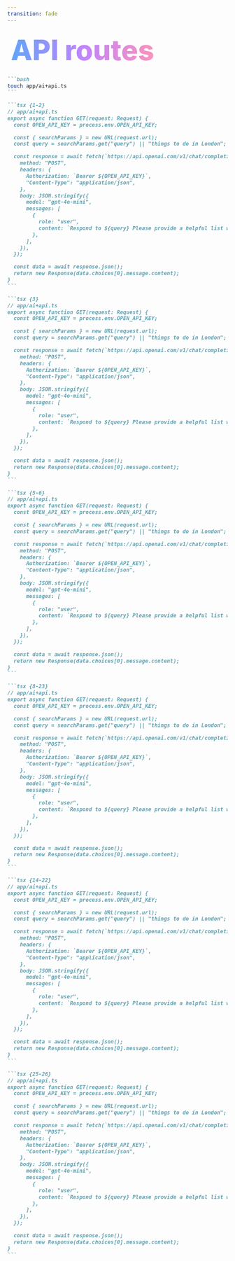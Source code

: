 ```yaml
---
transition: fade
---
```


<div
  v-motion
  :initial="{ x: -80 }"
  :enter="{ x: 0 }"
  :leave="{ x: 1000 }"
  style="font-size: 4rem; font-weight: 800; padding: 0.5rem; display: inline-block; line-height: 1.2;"
>
  <span style="background: linear-gradient(to right, rgb(96, 165, 250), rgb(192, 132, 252), rgb(251, 146, 188)); -webkit-background-clip: text; -webkit-text-fill-color: transparent; background-clip: text;">API routes</span>
</div>

<!--
  Speaking of servers, let's create an API route. Since everyone and their dog loves AI, let's create an api route in our app. We call it ai+api.ts and theand it will be automatically turned into a route that can be called securely from the client. without leaking any sensitive information. We call the function with whatever request method we want the endpoint to respond with. We can access secret variables from our .env file and in production these are automatically split in the bundle by metro so that they're not leaked to the client. We can access the request object, which is a web compliant Request object, so we can access things like the headers, body, url, method, etc just like we would with Next.js or remix. Since ai is really popular I thought we might want to build an AI assistant with api routes. Rather than show you animations or another demo, let's have a look at it why don't we: https://exp-movies.lhowsam.com/api/ai?city=sheffield&apiKey=fesheff2025
-->

````md magic-move {lines: true}
```bash
touch app/ai+api.ts
```

```tsx {1-2}
// app/ai+api.ts
export async function GET(request: Request) {
  const OPEN_API_KEY = process.env.OPEN_API_KEY;

  const { searchParams } = new URL(request.url);
  const query = searchParams.get("query") || "things to do in London";

  const response = await fetch(`https://api.openai.com/v1/chat/completions`, {
    method: "POST",
    headers: {
      Authorization: `Bearer ${OPEN_API_KEY}`,
      "Content-Type": "application/json",
    },
    body: JSON.stringify({
      model: "gpt-4o-mini",
      messages: [
        {
          role: "user",
          content: `Respond to ${query} Please provide a helpful list with brief descriptions.`,
        },
      ],
    }),
  });

  const data = await response.json();
  return new Response(data.choices[0].message.content);
}
```

```tsx {3}
// app/ai+api.ts
export async function GET(request: Request) {
  const OPEN_API_KEY = process.env.OPEN_API_KEY;

  const { searchParams } = new URL(request.url);
  const query = searchParams.get("query") || "things to do in London";

  const response = await fetch(`https://api.openai.com/v1/chat/completions`, {
    method: "POST",
    headers: {
      Authorization: `Bearer ${OPEN_API_KEY}`,
      "Content-Type": "application/json",
    },
    body: JSON.stringify({
      model: "gpt-4o-mini",
      messages: [
        {
          role: "user",
          content: `Respond to ${query} Please provide a helpful list with brief descriptions.`,
        },
      ],
    }),
  });

  const data = await response.json();
  return new Response(data.choices[0].message.content);
}
```

```tsx {5-6}
// app/ai+api.ts
export async function GET(request: Request) {
  const OPEN_API_KEY = process.env.OPEN_API_KEY;

  const { searchParams } = new URL(request.url);
  const query = searchParams.get("query") || "things to do in London";

  const response = await fetch(`https://api.openai.com/v1/chat/completions`, {
    method: "POST",
    headers: {
      Authorization: `Bearer ${OPEN_API_KEY}`,
      "Content-Type": "application/json",
    },
    body: JSON.stringify({
      model: "gpt-4o-mini",
      messages: [
        {
          role: "user",
          content: `Respond to ${query} Please provide a helpful list with brief descriptions.`,
        },
      ],
    }),
  });

  const data = await response.json();
  return new Response(data.choices[0].message.content);
}
```

```tsx {8-23}
// app/ai+api.ts
export async function GET(request: Request) {
  const OPEN_API_KEY = process.env.OPEN_API_KEY;

  const { searchParams } = new URL(request.url);
  const query = searchParams.get("query") || "things to do in London";

  const response = await fetch(`https://api.openai.com/v1/chat/completions`, {
    method: "POST",
    headers: {
      Authorization: `Bearer ${OPEN_API_KEY}`,
      "Content-Type": "application/json",
    },
    body: JSON.stringify({
      model: "gpt-4o-mini",
      messages: [
        {
          role: "user",
          content: `Respond to ${query} Please provide a helpful list with brief descriptions.`,
        },
      ],
    }),
  });

  const data = await response.json();
  return new Response(data.choices[0].message.content);
}
```

```tsx {14-22}
// app/ai+api.ts
export async function GET(request: Request) {
  const OPEN_API_KEY = process.env.OPEN_API_KEY;

  const { searchParams } = new URL(request.url);
  const query = searchParams.get("query") || "things to do in London";

  const response = await fetch(`https://api.openai.com/v1/chat/completions`, {
    method: "POST",
    headers: {
      Authorization: `Bearer ${OPEN_API_KEY}`,
      "Content-Type": "application/json",
    },
    body: JSON.stringify({
      model: "gpt-4o-mini",
      messages: [
        {
          role: "user",
          content: `Respond to ${query} Please provide a helpful list with brief descriptions.`,
        },
      ],
    }),
  });

  const data = await response.json();
  return new Response(data.choices[0].message.content);
}
```

```tsx {25-26}
// app/ai+api.ts
export async function GET(request: Request) {
  const OPEN_API_KEY = process.env.OPEN_API_KEY;

  const { searchParams } = new URL(request.url);
  const query = searchParams.get("query") || "things to do in London";

  const response = await fetch(`https://api.openai.com/v1/chat/completions`, {
    method: "POST",
    headers: {
      Authorization: `Bearer ${OPEN_API_KEY}`,
      "Content-Type": "application/json",
    },
    body: JSON.stringify({
      model: "gpt-4o-mini",
      messages: [
        {
          role: "user",
          content: `Respond to ${query} Please provide a helpful list with brief descriptions.`,
        },
      ],
    }),
  });

  const data = await response.json();
  return new Response(data.choices[0].message.content);
}
```
````
